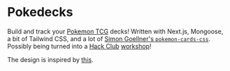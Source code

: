 # Pokedecks

Build and track your [Pokemon TCG](https://en.wikipedia.org/wiki/Pok%C3%A9mon_Trading_Card_Game) decks! Written with Next.js, Mongoose, a bit of Tailwind CSS, and a lot of [Simon Goellner's `pokemon-cards-css`](https://github.com/simeydotme/pokemon-cards-css). Possibly being turned into a [Hack Club](https://hackclub.com) [workshop](https://workshops.hackclub.com)!

The design is inspired by [this](https://dribbble.com/shots/21613293-Articles-Deck-List-Widget).
